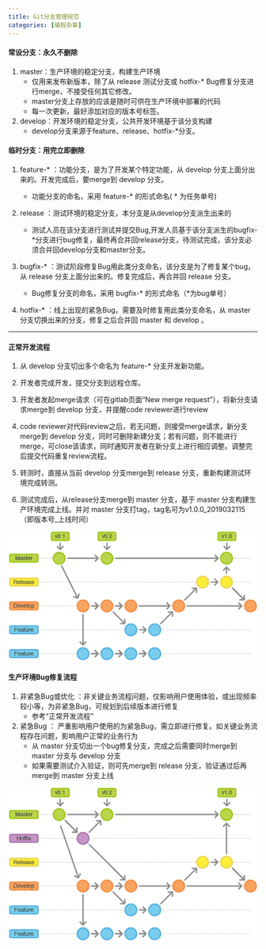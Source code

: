 ```yaml
---
title: Git分支管理规范
categories: [编程杂事]
---
```


#### 常设分支：永久不删除

1. master：生产环境的稳定分支，构建生产环境
    - 仅用来发布新版本，除了从 release 测试分支或 hotfix-* Bug修复分支进行merge，不接受任何其它修改。
    - master分支上存放的应该是随时可供在生产环境中部署的代码
    - 每一次更新，最好添加对应的版本号标签。
2. develop：开发环境的稳定分支，公共开发环境基于该分支构建
    - develop分支来源于feature、release、hotfix-*分支。

#### 临时分支：用完立即删除

1. feature-* ：功能分支，是为了开发某个特定功能，从 develop 分支上面分出来的。开发完成后，要merge到 develop 分支。
    - 功能分支的命名，采用 feature-* 的形式命名( * 为任务单号)

2. release ：测试环境的稳定分支，本分支是从develop分支派生出来的
    - 测试人员在该分支进行测试并提交Bug,开发人员基于该分支派生的bugfix-*分支进行bug修复，最终再合并回release分支，待测试完成，该分支必须合并回develop分支和master分支。

3. bugfix-* ：测试阶段修复Bug用此类分支命名，该分支是为了修复某个bug，从 release 分支上面分出来的。修复完成后，再合并回 release 分支。
    - Bug修复分支的命名，采用 bugfix-* 的形式命名（*为bug单号）

4. hotfix-* ：线上出现的紧急Bug，需要及时修复用此类分支命名，从 master 分支切换出来的分支，修复之后合并回 master 和 develop 。

---

#### 正常开发流程

1. 从 develop 分支切出多个命名为 feature-*  分支开发新功能。

2. 开发者完成开发，提交分支到远程仓库。

3. 开发者发起merge请求（可在gitlab页面“New merge request”），将新分支请求merge到 develop 分支，并提醒code reviewer进行review

4. code reviewer对代码review之后，若无问题，则接受merge请求，新分支merge到 develop 分支，同时可删除新建分支；若有问题，则不能进行merge，可close该请求，同时通知开发者在新分支上进行相应调整。调整完后提交代码重复review流程。

5. 转测时，直接从当前 develop 分支merge到 release 分支，重新构建测试环境完成转测。

6. 测试完成后，从release分支merge到 master 分支，基于 master 分支构建生产环境完成上线。并对 master 分支打tag，tag名可为v1.0.0_2019032115（即版本号_上线时间）

![image.png](../articles_img/Git分支管理规范/1.png)

#### 生产环境Bug修复流程

1. 非紧急Bug或优化 ：非关键业务流程问题，仅影响用户使用体验，或出现频率较小等，为非紧急Bug，可规划到后续版本进行修复 
    - 参考“正常开发流程” 
2. 紧急Bug ： 严重影响用户使用的为紧急Bug，需立即进行修复。如关键业务流程存在问题，影响用户正常的业务行为
    -  从 master 分支切出一个bug修复分支，完成之后需要同时merge到 master 分支与 develop 分支 
    -  如果需要测试介入验证，则可先merge到 release 分支，验证通过后再merge到 master 分支上线 

![image.png](../articles_img/Git分支管理规范/2.png)




